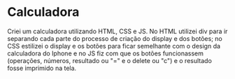 # Calculadora

Criei um calculadora utilizando HTML, CSS e JS. No HTML utilizei div para ir separando cada parte do processo de criação do display e dos botões; no CSS estilizei o display e os botões para ficar semelhante com o design da calculadora do Iphone e no JS fiz com que os botões funcionassem (operações, números, resultado ou "=" e o delete ou "c") e o resultado fosse imprimido na tela.
